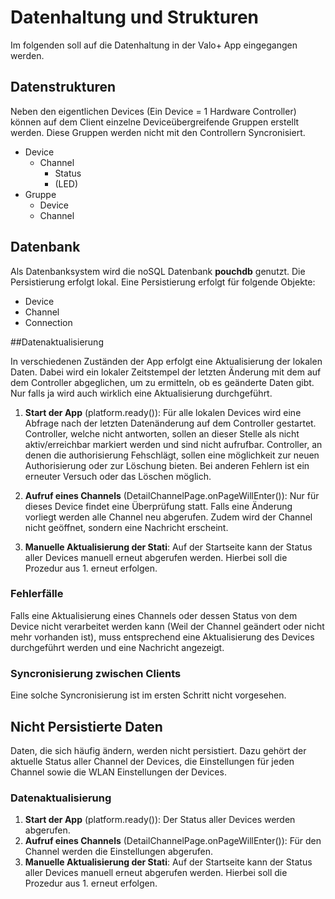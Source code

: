 # Datenhaltung und Strukturen
Im folgenden soll auf die Datenhaltung in der Valo+ App eingegangen werden.

## Datenstrukturen
Neben den eigentlichen Devices (Ein Device = 1 Hardware Controller) können auf dem Client einzelne Deviceübergreifende Gruppen erstellt werden. Diese Gruppen werden nicht mit den Controllern Syncronisiert.

- Device
	- Channel
		- Status
		- (LED)
- Gruppe
	- Device
	- Channel

## Datenbank
Als Datenbanksystem wird die noSQL Datenbank **pouchdb** genutzt. Die Persistierung erfolgt lokal.
Eine Persistierung erfolgt für folgende Objekte:

- Device
- Channel
- Connection

##Datenaktualisierung

In verschiedenen Zuständen der App erfolgt eine Aktualisierung der lokalen Daten. Dabei wird ein lokaler Zeitstempel der letzten Änderung mit dem auf dem Controller abgeglichen, um zu ermitteln, ob es geänderte Daten gibt. Nur falls ja wird auch wirklich eine Aktualisierung durchgeführt.

1. **Start der App** (platform.ready()): Für alle lokalen Devices wird eine Abfrage nach der letzten Datenänderung auf dem Controller gestartet. Controller, welche nicht antworten, sollen an dieser Stelle als nicht aktiv/erreichbar markiert werden und sind nicht aufrufbar. Controller, an denen die authorisierung Fehschlägt, sollen eine möglichkeit zur neuen Authorisierung oder zur Löschung bieten. Bei anderen Fehlern ist ein erneuter Versuch oder das Löschen möglich.

2. **Aufruf eines Channels** (DetailChannelPage.onPageWillEnter()): Nur für dieses Device findet eine Überprüfung statt. Falls eine Änderung vorliegt werden alle Channel neu abgerufen. Zudem wird der Channel nicht geöffnet, sondern eine Nachricht erscheint.

3. **Manuelle Aktualisierung der Stati**: Auf der Startseite kann der Status aller Devices manuell erneut abgerufen werden. Hierbei soll die Prozedur aus 1. erneut erfolgen.

### Fehlerfälle
Falls eine Aktualisierung eines Channels oder dessen Status von dem Device nicht verarbeitet werden kann (Weil der Channel geändert oder nicht mehr vorhanden ist), muss entsprechend eine Aktualisierung des Devices durchgeführt werden und eine Nachricht angezeigt.

### Syncronisierung zwischen Clients
Eine solche Syncronisierung ist im ersten Schritt nicht vorgesehen.

## Nicht Persistierte Daten
Daten, die sich häufig ändern, werden nicht persistiert. Dazu gehört der aktuelle Status aller Channel der Devices, die Einstellungen für jeden Channel sowie die WLAN Einstellungen der Devices.

### Datenaktualisierung
1. **Start der App** (platform.ready()): Der Status aller Devices werden abgerufen.
2. **Aufruf eines Channels** (DetailChannelPage.onPageWillEnter()): Für den Channel werden die Einstellungen abgerufen.
3. **Manuelle Aktualisierung der Stati**: Auf der Startseite kann der Status aller Devices manuell erneut abgerufen werden. Hierbei soll die Prozedur aus 1. erneut erfolgen.